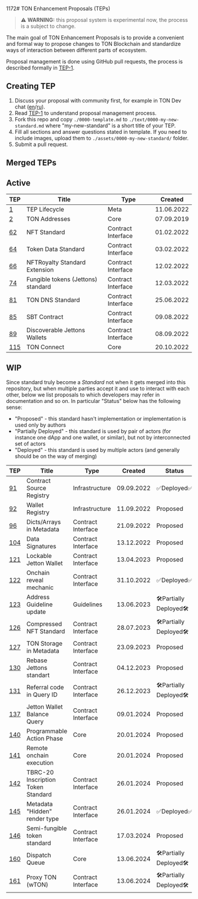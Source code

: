1172# TON Enhancement Proposals (TEPs)

> :warning: **WARNING:** this proposal system is experimental now, the process is a subject to change.

The main goal of TON Enhancement Proposals is to provide a convenient and formal way to propose changes to TON Blockchain
and standardize ways of interaction between different parts of ecosystem.

Proposal management is done using GitHub pull requests, the process is described formally in [TEP-1](./text/0001-tep-lifecycle.md).

## Creating TEP
1. Discuss your proposal with community first, for example in TON Dev chat ([en](https://t.me/tondev_eng)/[ru](https://t.me/tondev)).
2. Read [TEP-1](./text/0001-tep-lifecycle.md) to understand proposal management process.
3. Fork this repo and copy `./0000-template.md` to `./text/0000-my-new-standard.md` where "my-new-standard" is a short title of your TEP.
4. Fill all sections and answer questions stated in template. If you need to include images, upload them to `./assets/0000-my-new-standard/` folder.
5. Submit a pull request.

## Merged TEPs
## Active
| TEP                                          | Title                              | Type               | Created    |
|----------------------------------------------|------------------------------------|--------------------|------------|
| [1](./text/0001-tep-lifecycle.md)            | TEP Lifecycle                      | Meta               | 11.06.2022 |
| [2](./text/0002-address.md)                  | TON Addresses                      | Core               | 07.09.2019 |
| [62](./text/0062-nft-standard.md)            | NFT Standard                       | Contract Interface | 01.02.2022 |
| [64](./text/0064-token-data-standard.md)     | Token Data Standard                | Contract Interface | 03.02.2022 |
| [66](./text/0066-nft-royalty-standard.md)    | NFTRoyalty Standard Extension      | Contract Interface | 12.02.2022 |
| [74](./text/0074-jettons-standard.md)        | Fungible tokens (Jettons) standard | Contract Interface | 12.03.2022 |
| [81](./text/0081-dns-standard.md)            | TON DNS Standard                   | Contract Interface | 25.06.2022 |
| [85](./text/0085-sbt-standard.md)            | SBT Contract                       | Contract Interface | 09.08.2022 |
| [89](./text/0089-jetton-wallet-discovery.md) | Discoverable Jettons Wallets       | Contract Interface | 08.09.2022 |
| [115](./text/0115-ton-connect.md)            | TON Connect                        | Core               | 20.10.2022 |


## WIP
Since standard truly become a _Standard_  not when it gets merged into this repository, but when multiple parties accept it and use to interact with each other, below we list proposals to which developers may refer in documentation and so on.
In particular "Status" below has the following sense: 
* "Proposed" - this standard hasn't implementation or implementation is used only by authors
* "Partially Deployed" - this standard is used by pair of actors (for instance one dApp and one wallet, or similar), but not by interconnected set of actors
* "Deployed" - this standard is used by multiple actors (and generally should be on the way of merging)

| TEP                                          | Title                              | Type               | Created    | Status     |
|----------------------------------------------|------------------------------------|--------------------|------------|------------|
| [91](https://github.com/ton-blockchain/TEPs/pull/91/files)            | Contract Source Registry             | Infrastructure     | 09.09.2022 | ✅Deployed✅ |
| [92](https://github.com/ton-blockchain/TEPs/pull/92/files)            | Wallet Registry                      | Infrastructure     | 11.09.2022 | Proposed    |
| [96](https://github.com/ton-blockchain/TEPs/pull/96/files)            | Dicts/Arrays in Metadata             | Contract Interface | 21.09.2022 | Proposed    |
| [104](https://github.com/ton-blockchain/TEPs/pull/104/files)          | Data Signatures                      | Contract Interface | 13.12.2022 | Proposed    |
| [121](https://github.com/ton-blockchain/TEPs/pull/121/files)          | Lockable Jetton Wallet               | Contract Interface | 13.04.2023 | Proposed    |
| [122](https://github.com/ton-blockchain/TEPs/pull/122/files)          | Onchain reveal mechanic              | Contract Interface | 31.10.2022 | ✅Deployed✅ |
| [123](https://github.com/ton-blockchain/TEPs/pull/123/files)          | Address Guideline update             | Guidelines         | 13.06.2023 | 🛠️Partially Deployed🛠️ |
| [126](https://github.com/ton-blockchain/TEPs/pull/126/files)          | Compressed NFT Standard              | Contract Interface | 28.07.2023 | 🛠️Partially Deployed🛠️ |
| [127](https://github.com/ton-blockchain/TEPs/pull/127/files)          | TON Storage in Metadata              | Contract Interface | 23.09.2023 | Proposed |
| [130](https://github.com/ton-blockchain/TEPs/pull/130/files)          | Rebase Jettons standart              | Contract Interface | 04.12.2023 | Proposed |
| [131](https://github.com/ton-blockchain/TEPs/pull/131/files)          | Referral code in Query ID            | Contract Interface | 26.12.2023 | 🛠️Partially Deployed🛠️ |
| [137](https://github.com/ton-blockchain/TEPs/pull/137/files)          | Jetton Wallet Balance Query          | Contract Interface | 09.01.2024 | Proposed |
| [140](https://github.com/ton-blockchain/TEPs/pull/140/files)          | Programmable Action Phase            | Core               | 20.01.2024 | Proposed |
| [141](https://github.com/ton-blockchain/TEPs/pull/141)                | Remote onchain execution             | Core               | 20.01.2024 | Proposed |
| [142](https://github.com/ton-blockchain/TEPs/pull/142/files)          | TBRC-20 Inscription Token Standard   | Contract Interface | 26.01.2024 | Proposed |
| [145](https://github.com/ton-blockchain/TEPs/pull/145/files)          | Metadata "Hidden" render type        | Contract Interface | 26.01.2024 | ✅Deployed✅ |
| [146](https://github.com/ton-blockchain/TEPs/pull/146/files)          | Semi-fungible token standard         | Contract Interface | 17.03.2024 | Proposed |
| [160](https://github.com/ton-blockchain/TEPs/pull/160)                | Dispatch Queue                       | Core               | 13.06.2024 | 🛠️Partially Deployed🛠️ |
| [161](https://github.com/ton-blockchain/TEPs/pull/161/files)          | Proxy TON (wTON)                     | Contract Interface | 13.06.2024 | 🛠️Partially Deployed🛠️ |
